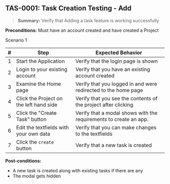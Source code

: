 ## **TAS-0001:** Task Creation Testing - Add  

> **Summary:** Verify that Adding a task feature is working successfully  <br>

**Preconditions:** Must have an account created and have created a Project

Scenario 1 

 | \# | Step | Expected Behavior | 
 |----|------|-------------------| 
 |  1 | Start the Application    | Verify that the login page is shown  | 
 |  2 | Login to your existing account    | Verify that you have an existing account created   | 
 |  3 | Examine the Home page     | Verify that you logged in and were redirected to the home page  |  
 |  4 | Click the Project on the left hand side| Verify that you see the contents of the project after clicking |
 |  5 | Click the "Create Task" button    | Verify that a modal shows with the requirements to create an app.  | 
  | 6 | Edit the textfields with your own data | Verify that you can make changes to the textfields |
   | 7 | Click the `create` button | Verify that a new task is created |

**Post-conditions:**  
   - A new task is created along with existing tasks if there are any
   - The modal gets hidden
